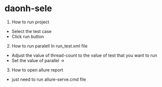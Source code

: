 # daonh-sele
1. How to run project
- Select the test case 
- Click run button
2. How to run paralell
In run_test.xml file
- Adjust the value of thread-count to the value of test that you want to run
- Set the value of parallel -> 
3. How to open allure report
- just need to run allure-serve.cmd file